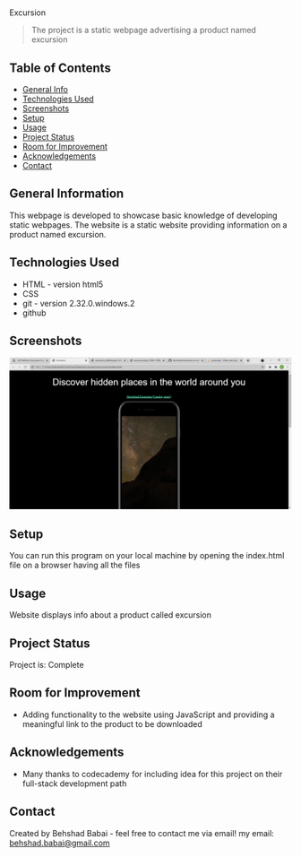 # 
Excursion
> The project is a static webpage advertising a product named excursion
> <!--Live demo [_here_]().  If you have the project hosted somewhere, include the link here. -->

## Table of Contents
* [General Info](#general-information)
* [Technologies Used](#technologies-used)
* [Screenshots](#screenshots)
* [Setup](#setup)
* [Usage](#usage)
* [Project Status](#project-status)
* [Room for Improvement](#room-for-improvement)
* [Acknowledgements](#acknowledgements)
* [Contact](#contact)
<!-- * [License](#license) -->


## General Information
This webpage is developed to showcase basic knowledge of developing static webpages. The website is a static website providing information on a product named excursion. 
<!-- You don't have to answer all the questions - just the ones relevant to your project. -->


## Technologies Used
-  HTML - version html5
-  CSS
-  git - version 2.32.0.windows.2
-  github


## Screenshots
![Example screenshot](./resources/images/Screenshot.png)
<!-- If you have screenshots you'd like to share, include them here. -->


## Setup
You can run this program on your local machine by opening the index.html file on a browser having all the files


## Usage
Website displays info about a product called excursion


## Project Status
Project is: Complete


## Room for Improvement
- Adding functionality to the website using JavaScript and providing a meaningful link to the product to be downloaded



## Acknowledgements
- Many thanks to codecademy for including idea for this project on their full-stack development path 


## Contact
Created by Behshad Babai - feel free to contact me via email!
my email: behshad.babai@gmail.com


<!-- Optional -->
<!-- ## License -->
<!-- This project is open source and available under the [... License](). -->

<!-- You don't have to include all sections - just the one's relevant to your project -->
